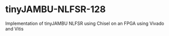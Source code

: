 # tinyJAMBU-NLFSR-128

Implementation of tinyJAMBU NLFSR using Chisel on an FPGA using Vivado and Vitis
